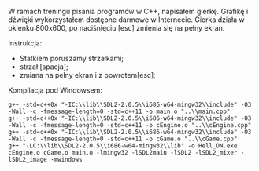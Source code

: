 W ramach treningu pisania programów w C++, napisałem gierkę.
Grafikę i dźwięki wykorzystałem dostępne darmowe w Internecie.
Gierka działa w okienku 800x600, po naciśnięciu [esc] zmienia się na pełny ekran.

Instrukcja:
- Statkiem poruszamy strzałkami;
- strzał [spacja];
- zmiana na pełny ekran i z powrotem[esc];

Kompilacja pod Windowsem:

    g++ -std=c++0x "-IC:\\lib\\SDL2-2.0.5\\i686-w64-mingw32\\include" -O3 -Wall -c -fmessage-length=0 -std=c++11 -o main.o "..\\main.cpp"
    g++ -std=c++0x "-IC:\\lib\\SDL2-2.0.5\\i686-w64-mingw32\\include" -O3 -Wall -c -fmessage-length=0 -std=c++11 -o cEngine.o "..\\cEngine.cpp"
    g++ -std=c++0x "-IC:\\lib\\SDL2-2.0.5\\i686-w64-mingw32\\include" -O3 -Wall -c -fmessage-length=0 -std=c++11 -o cGame.o "..\\cGame.cpp"
    g++ "-LC:\\lib\\SDL2-2.0.5\\i686-w64-mingw32\\lib" -o Hell_ON.exe cEngine.o cGame.o main.o -lmingw32 -lSDL2main -lSDL2 -lSDL2_mixer -lSDL2_image -mwindows

